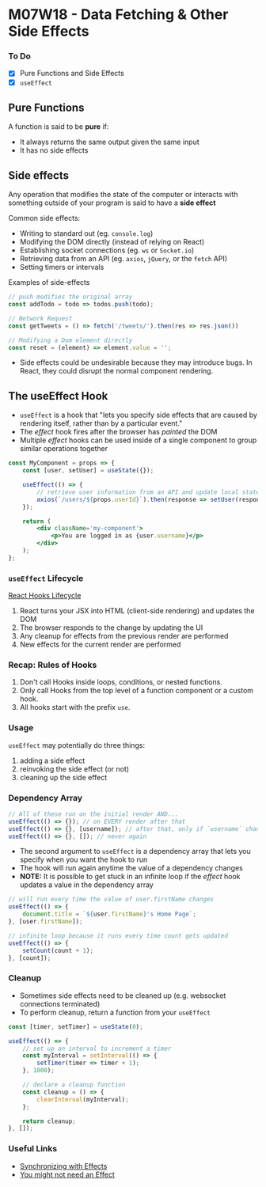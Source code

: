# M07W18 - Data Fetching & Other Side Effects

### To Do
- [x] Pure Functions and Side Effects
- [x] `useEffect`

## Pure Functions
A function is said to be **pure** if:

- It always returns the same output given the same input
- It has no side effects

## Side effects
Any operation that modifies the state of the computer or interacts with something outside of your program is said to have a **side effect**

Common side effects:
  - Writing to standard out (eg. `console.log`)
  - Modifying the DOM directly (instead of relying on React)
  - Establishing socket connections (eg. `ws` or `Socket.io`)
  - Retrieving data from an API (eg. `axios`, `jQuery`, or the `fetch` API)
  - Setting timers or intervals

Examples of side-effects

``` js
// push modifies the original array
const addTodo = todo => todos.push(todo);

// Network Request
const getTweets = () => fetch('/tweets/').then(res => res.json())

// Modifying a Dom element directly
const reset = (element) => element.value = '';
```

* Side effects could be undesirable because they may introduce bugs. In React, they could disrupt the normal component rendering.

## The useEffect Hook

- `useEffect` is a hook that "lets you specify side effects that are caused by rendering itself, rather than by a particular event."
- The _effect_ hook fires after the browser has _painted_ the DOM
- Multiple _effect_ hooks can be used inside of a single component to group similar operations together

```jsx
const MyComponent = props => {
	const [user, setUser] = useState({});

	useEffect(() => {
		// retrieve user information from an API and update local state with the response
		axios(`/users/${props.userId}`).then(response => setUser(response.data));
	});

	return (
		<div className='my-component'>
			<p>You are logged in as {user.username}</p>
		</div>
	);
};
```

### `useEffect` Lifecycle
[React Hooks Lifecycle](./hook_lifecycle.png)

1. React turns your JSX into HTML (client-side rendering) and updates the DOM
2. The browser responds to the change by updating the UI
3. Any cleanup for effects from the previous render are performed
4. New effects for the current render are performed


### Recap: Rules of Hooks

1. Don't call Hooks inside loops, conditions, or nested functions.
2. Only call Hooks from the top level of a function component or a custom hook.
3. All hooks start with the prefix `use`.

### Usage

`useEffect` may potentially do three things:

  1. adding a side effect
  2. reinvoking the side effect (or not)
  3. cleaning up the side effect

### Dependency Array

```js
// All of these run on the initial render AND...
useEffect(() => {}); // on EVERY render after that
useEffect(() => {}, [username]); // after that, only if `username` changes
useEffect(() => {}, []); // never again
```

- The second argument to `useEffect` is a dependency array that lets you specify when you want the hook to run
- The hook will run again anytime the value of a dependency changes
- **NOTE:** It is possible to get stuck in an infinite loop if the _effect_ hook updates a value in the dependency array

```jsx
// will run every time the value of user.firstName changes
useEffect(() => {
	document.title = `${user.firstName}'s Home Page`;
}, [user.firstName]);

// infinite loop because it runs every time count gets updated
useEffect(() => {
	setCount(count + 1);
}, [count]);
```


### Cleanup

- Sometimes side effects need to be cleaned up (e.g. websocket connections terminated)
- To perform cleanup, return a function from your `useEffect`

```jsx
const [timer, setTimer] = useState(0);

useEffect(() => {
	// set up an interval to increment a timer
	const myInterval = setInterval(() => {
		setTimer(timer => timer + 1);
	}, 1000);

	// declare a cleanup function
	const cleanup = () => {
		clearInterval(myInterval);
	};

	return cleanup;
}, []);
```

### Useful Links

- [Synchronizing with Effects](https://react.dev/learn/synchronizing-with-effects)
- [You might not need an Effect](https://react.dev/learn/you-might-not-need-an-effect)